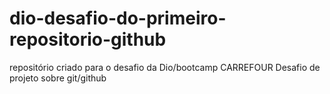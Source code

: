 # dio-desafio-do-primeiro-repositorio-github
repositório criado para o desafio da Dio/bootcamp CARREFOUR
Desafio de projeto sobre git/github
